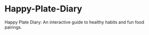 # Happy-Plate-Diary
Happy Plate Diary: An interactive guide to healthy habits and fun food pairings.

